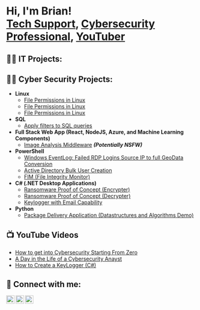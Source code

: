 <h1>Hi, I'm Brian! <br/><a href="https://github.com/brianrivera22">Tech Support</a>, <a href="https://www.linkedin.com/in/brianrivera22/">Cybersecurity Professional</a>, <a href="https://www.youtube.com/@brianscottera">YouTuber</a></h1>

<h2>👨‍💻 IT Projects:</h2>

<h2>👨‍💻 Cyber Security Projects:</h2>

- <b>Linux </b>
  - [File Permissions in Linux](https://github.com/BrianRivera22/File-permissions-in-Linux/blob/main/README.md)
  - [File Permissions in Linux](https://github.com/BrianRivera22/File-permissions-in-Linux/blob/main/README.md)
  - [File Permissions in Linux](https://github.com/BrianRivera22/File-permissions-in-Linux/blob/main/README.md)   
- <b>SQL </b>
  - [Apply filters to SQL queries](https://github.com/BrianRivera22/Apply-filters-to-SQL-queries/blob/main/README.md)
- <b>Full Stack Web App (React, NodeJS, Azure, and Machine Learning Components)</b>
  - [Image Analysis Middleware](https://github.com/joshmadakor1/4chan-Image-Analysis-Middleware-C964) <b><i>(Potentially NSFW)</b></i>
- <b>PowerShell</b>
  - [Windows EventLog: Failed RDP Logins Source IP to full GeoData Conversion](https://github.com/joshmadakor1/Sentinel-Lab)
  - [Active Directory Bulk User Creation](https://github.com/joshmadakor1/AD_PS)
  - [FIM (File Integrity Monitor)](https://github.com/joshmadakor1/PowerShell-Integrity-FIM)
- <b>C# (.NET Desktop Applications)</b>
  - [Ransomware Proof of Concept (Encrypter)](https://github.com/joshmadakor1/EncrypterPOC)
  - [Ransomware Proof of Concept (Decrypter)](https://github.com/joshmadakor1/DecrypterPOC)
  - [Keylogger with Email Capability](https://github.com/joshmadakor1/Key-Logger-With-Email)
- <b>Python</b>
  - [Package Delivery Application (Datastructures and Algorithms Demo)](https://github.com/joshmadakor1/Package-Delivery-Pathfinding-Algorithm)

<h2>📺 YouTube Videos</h2>

- [How to get into Cybersecurity Starting From Zero](https://www.youtube.com/watch?v=a83ASGn_V_s)
- [A Day in the Life of a Cybersecurity Anayst](https://www.youtube.com/watch?v=uHy3oM7NnoU)
- [How to Create a KeyLogger (C#)](https://www.youtube.com/watch?v=N-L9hklSlNk)


<h2> 🤳 Connect with me:</h2>

[<img align="left" alt="JoshMadakor | LinkedIn" width="22px" src="https://cdn.jsdelivr.net/npm/simple-icons@v3/icons/linkedin.svg" />][linkedin]
[<img align="left" alt="JoshMadakor | YouTube" width="22px" src="https://cdn.jsdelivr.net/npm/simple-icons@v3/icons/youtube.svg" />][youtube]
[<img align="left" alt="JoshMadakor | Instagram" width="22px" src="https://cdn.jsdelivr.net/npm/simple-icons@v3/icons/instagram.svg" />][instagram]

[linkedin]: https://linkedin.com/in/brianrivera22
[youtube]: https://www.youtube.com/@brianscottera
[instagram]: https://www.instagram.com/brianscottera?igsh=NXIzNjVtdmczMXhs&utm_source=qr

<!--
**BrianRivera22/BrianRivera22** is a ✨ _special_ ✨ repository: its `README.md` (this file) appears on your Github profile!

Here are some ideas to add:

- 🔭 I’m currently working on ...
- 🌱 I’m currently learning ...
- 👯 I’m looking to collaborate on ...
- 🤔 I’m looking for help with ...
- 💬 Ask me about ...
- 📫 How to reach me: ...
- 😄 Pronouns: ...
- ⚡ Fun fact: ...
-->
